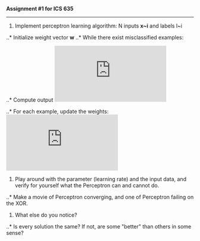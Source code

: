 **Assignment #1 for ICS 635**

- - -

1. Implement perceptron learning algorithm: N inputs **x~i** and labels l~i

 ..* Initialize weight vector **w**
 ..* While there exist misclassified examples:

   ..* Compute output ![equation](http://www.sciweavers.org/tex2img.php?eq=y_i%3D%5Ctheta%20%28wx_i%29&bc=White&fc=Black&im=jpg&fs=12&ff=arev&edit=0)
   
   ..* For each example, update the weights: ![equation](http://www.sciweavers.org/tex2img.php?eq=w%20%2B%3D%20c%28l_i%20-%20y_i%29x_i&bc=White&fc=Black&im=jpg&fs=12&ff=arev&edit=0)
   
1. Play around with the parameter (learning rate) and the input data, and verify for yourself what the Perceptron can and cannot do.

 ..* Make a movie of Perceptron converging, and one of Perceptron failing on the XOR.
 
1. What else do you notice?

 ..* Is every solution the same? If not, are some "better" than others in some sense?
